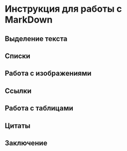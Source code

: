 # Инструкция для работы с MarkDown

## Выделение текста 

## Списки 

## Работа с изображениями

## Ссылки

## Работа с таблицами

## Цитаты

## Заключение